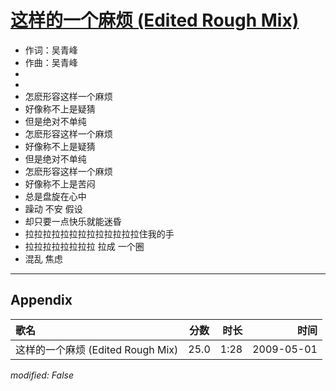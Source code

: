 # [这样的一个麻烦 (Edited Rough Mix)](https://music.163.com/song?id=473058073)

* 作词：吴青峰
* 作曲：吴青峰
*
*
* 怎麽形容这样一个麻烦
* 好像称不上是疑猜
* 但是绝对不单纯
* 怎麽形容这样一个麻烦
* 好像称不上是疑猜
* 但是绝对不单纯
* 怎麽形容这样一个麻烦
* 好像称不上是苦闷
* 总是盘旋在心中
* 躁动 不安 假设
* 却只要一点快乐就能迷昏
* 拉拉拉拉拉拉拉拉拉拉拉拉拉住我的手
* 拉拉拉拉拉拉拉拉 拉成 一个圈
* 混乱 焦虑


---

## Appendix

|歌名|分数|时长|时间|
|:---|:---:|---:|---:|
|这样的一个麻烦 (Edited Rough Mix)|25.0|1:28|2009-05-01

*modified: False*